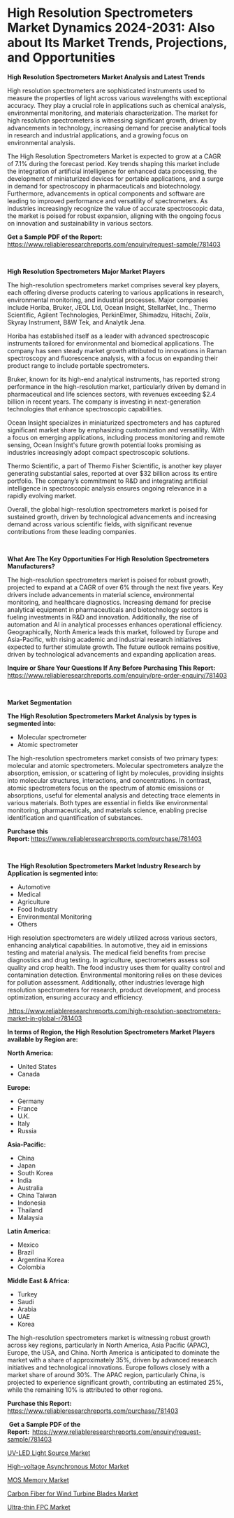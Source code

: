 <p><h1>High Resolution Spectrometers Market Dynamics 2024-2031: Also about Its Market Trends, Projections, and Opportunities</h1></p><p><strong>High Resolution Spectrometers Market Analysis and Latest Trends</strong></p>
<p><p>High resolution spectrometers are sophisticated instruments used to measure the properties of light across various wavelengths with exceptional accuracy. They play a crucial role in applications such as chemical analysis, environmental monitoring, and materials characterization. The market for high resolution spectrometers is witnessing significant growth, driven by advancements in technology, increasing demand for precise analytical tools in research and industrial applications, and a growing focus on environmental analysis.</p><p>The High Resolution Spectrometers Market is expected to grow at a CAGR of 7.1% during the forecast period. Key trends shaping this market include the integration of artificial intelligence for enhanced data processing, the development of miniaturized devices for portable applications, and a surge in demand for spectroscopy in pharmaceuticals and biotechnology. Furthermore, advancements in optical components and software are leading to improved performance and versatility of spectrometers. As industries increasingly recognize the value of accurate spectroscopic data, the market is poised for robust expansion, aligning with the ongoing focus on innovation and sustainability in various sectors.</p></p>
<p><strong>Get a Sample PDF of the Report:&nbsp;</strong> <a href="https://www.reliableresearchreports.com/enquiry/request-sample/781403?utm_campaign=33&utm_medium=2&utm_source=Github&utm_content=ia&utm_term=30122024&utm_id=high-resolution-spectrometers">https://www.reliableresearchreports.com/enquiry/request-sample/781403</a></p>
<p>&nbsp;</p>
<p><strong>High Resolution Spectrometers Major Market Players</strong></p>
<p><p>The high-resolution spectrometers market comprises several key players, each offering diverse products catering to various applications in research, environmental monitoring, and industrial processes. Major companies include Horiba, Bruker, JEOL Ltd, Ocean Insight, StellarNet, Inc., Thermo Scientific, Agilent Technologies, PerkinElmer, Shimadzu, Hitachi, Zolix, Skyray Instrument, B&W Tek, and Analytik Jena.</p><p>Horiba has established itself as a leader with advanced spectroscopic instruments tailored for environmental and biomedical applications. The company has seen steady market growth attributed to innovations in Raman spectroscopy and fluorescence analysis, with a focus on expanding their product range to include portable spectrometers.</p><p>Bruker, known for its high-end analytical instruments, has reported strong performance in the high-resolution market, particularly driven by demand in pharmaceutical and life sciences sectors, with revenues exceeding $2.4 billion in recent years. The company is investing in next-generation technologies that enhance spectroscopic capabilities.</p><p>Ocean Insight specializes in miniaturized spectrometers and has captured significant market share by emphasizing customization and versatility. With a focus on emerging applications, including process monitoring and remote sensing, Ocean Insight's future growth potential looks promising as industries increasingly adopt compact spectroscopic solutions.</p><p>Thermo Scientific, a part of Thermo Fisher Scientific, is another key player generating substantial sales, reported at over $32 billion across its entire portfolio. The company’s commitment to R&D and integrating artificial intelligence in spectroscopic analysis ensures ongoing relevance in a rapidly evolving market.</p><p>Overall, the global high-resolution spectrometers market is poised for sustained growth, driven by technological advancements and increasing demand across various scientific fields, with significant revenue contributions from these leading companies.</p></p>
<p>&nbsp;</p>
<p><strong>What Are The Key Opportunities For High Resolution Spectrometers Manufacturers?</strong></p>
<p><p>The high-resolution spectrometers market is poised for robust growth, projected to expand at a CAGR of over 6% through the next five years. Key drivers include advancements in material science, environmental monitoring, and healthcare diagnostics. Increasing demand for precise analytical equipment in pharmaceuticals and biotechnology sectors is fueling investments in R&D and innovation. Additionally, the rise of automation and AI in analytical processes enhances operational efficiency. Geographically, North America leads this market, followed by Europe and Asia-Pacific, with rising academic and industrial research initiatives expected to further stimulate growth. The future outlook remains positive, driven by technological advancements and expanding application areas.</p></p>
<p><strong>Inquire or Share Your Questions If Any Before Purchasing This Report:</strong> <a href="https://www.reliableresearchreports.com/enquiry/pre-order-enquiry/781403?utm_campaign=33&utm_medium=2&utm_source=Github&utm_content=ia&utm_term=30122024&utm_id=high-resolution-spectrometers">https://www.reliableresearchreports.com/enquiry/pre-order-enquiry/781403</a></p>
<p>&nbsp;</p>
<p><strong>Market Segmentation</strong></p>
<p><strong>The High Resolution Spectrometers Market Analysis by types is segmented into:</strong></p>
<p><ul><li>Molecular spectrometer</li><li>Atomic spectrometer</li></ul></p>
<p><p>The high-resolution spectrometers market consists of two primary types: molecular and atomic spectrometers. Molecular spectrometers analyze the absorption, emission, or scattering of light by molecules, providing insights into molecular structures, interactions, and concentrations. In contrast, atomic spectrometers focus on the spectrum of atomic emissions or absorptions, useful for elemental analysis and detecting trace elements in various materials. Both types are essential in fields like environmental monitoring, pharmaceuticals, and materials science, enabling precise identification and quantification of substances.</p></p>
<p><strong>Purchase this Report:&nbsp;</strong><a href="https://www.reliableresearchreports.com/purchase/781403?utm_campaign=33&utm_medium=2&utm_source=Github&utm_content=ia&utm_term=30122024&utm_id=high-resolution-spectrometers">https://www.reliableresearchreports.com/purchase/781403</a></p>
<p>&nbsp;</p>
<p><strong>The High Resolution Spectrometers Market Industry Research by Application is segmented into:</strong></p>
<p><ul><li>Automotive</li><li>Medical</li><li>Agriculture</li><li>Food Industry</li><li>Environmental Monitoring</li><li>Others</li></ul></p>
<p><p>High resolution spectrometers are widely utilized across various sectors, enhancing analytical capabilities. In automotive, they aid in emissions testing and material analysis. The medical field benefits from precise diagnostics and drug testing. In agriculture, spectrometers assess soil quality and crop health. The food industry uses them for quality control and contamination detection. Environmental monitoring relies on these devices for pollution assessment. Additionally, other industries leverage high resolution spectrometers for research, product development, and process optimization, ensuring accuracy and efficiency.</p></p>
<p><a href="https://www.reliableresearchreports.com/high-resolution-spectrometers-market-in-global-r781403?utm_campaign=33&utm_medium=2&utm_source=Github&utm_content=ia&utm_term=30122024&utm_id=high-resolution-spectrometers">&nbsp;https://www.reliableresearchreports.com/high-resolution-spectrometers-market-in-global-r781403</a></p>
<p><strong>In terms of Region, the High Resolution Spectrometers Market Players available by Region are:</strong></p>
<p>
    <p> <strong> North America: </strong>
        <ul>
            <li>United States</li>
            <li>Canada</li>
        </ul>
        </p> 
    <p> <strong> Europe: </strong>
        <ul>
            <li>Germany</li>
            <li>France</li>
            <li>U.K.</li>
            <li>Italy</li>
            <li>Russia</li>
        </ul>
        </p> 
    <p> <strong> Asia-Pacific: </strong>
        <ul>
            <li>China</li>
            <li>Japan</li>
            <li>South Korea</li>
            <li>India</li>
            <li>Australia</li>
            <li>China Taiwan</li>
            <li>Indonesia</li>
            <li>Thailand</li>
            <li>Malaysia</li>
        </ul>
        </p> 
    <p> <strong> Latin America: </strong>
        <ul>
            <li>Mexico</li>
            <li>Brazil</li>
            <li>Argentina Korea</li>
            <li>Colombia</li>
        </ul>
        </p> 
    <p> <strong> Middle East & Africa: </strong>
        <ul>
            <li>Turkey</li>
            <li>Saudi</li>
            <li>Arabia</li>
            <li>UAE</li>
            <li>Korea</li>
        </ul>
    </p>
    </p>
<p><p>The high-resolution spectrometers market is witnessing robust growth across key regions, particularly in North America, Asia Pacific (APAC), Europe, the USA, and China. North America is anticipated to dominate the market with a share of approximately 35%, driven by advanced research initiatives and technological innovations. Europe follows closely with a market share of around 30%. The APAC region, particularly China, is projected to experience significant growth, contributing an estimated 25%, while the remaining 10% is attributed to other regions.</p></p>
<p><strong>Purchase this Report: </strong><a href="https://www.reliableresearchreports.com/purchase/781403?utm_campaign=33&utm_medium=2&utm_source=Github&utm_content=ia&utm_term=30122024&utm_id=high-resolution-spectrometers">https://www.reliableresearchreports.com/purchase/781403</a></p>
<p>&nbsp;<strong>Get a Sample PDF of the Report:&nbsp;&nbsp;</strong><a href="https://www.reliableresearchreports.com/enquiry/request-sample/781403?utm_campaign=33&utm_medium=2&utm_source=Github&utm_content=ia&utm_term=30122024&utm_id=high-resolution-spectrometers">https://www.reliableresearchreports.com/enquiry/request-sample/781403</a></p>
<p><strong></strong></p>
<p><p><a href="https://github.com/ryanbell8967/Market-Research-Report-List-1/blob/main/uv-led-light-source-market.md?utm_campaign=33&utm_medium=2&utm_source=Github&utm_content=ia&utm_term=30122024&utm_id=high-resolution-spectrometers">UV-LED Light Source Market</a></p><p><a href="https://github.com/rosalinebhakta48/Market-Research-Report-List-1/blob/main/high-voltage-asynchronous-motor-market.md?utm_campaign=33&utm_medium=2&utm_source=Github&utm_content=ia&utm_term=30122024&utm_id=high-resolution-spectrometers">High-voltage Asynchronous Motor Market</a></p><p><a href="https://github.com/yoshih12/Market-Research-Report-List-4/blob/main/mos-memory-market.md?utm_campaign=33&utm_medium=2&utm_source=Github&utm_content=ia&utm_term=30122024&utm_id=high-resolution-spectrometers">MOS Memory Market</a></p><p><a href="https://github.com/nathaliehurles7142/Market-Research-Report-List-1/blob/main/carbon-fiber-for-wind-turbine-blades-market.md?utm_campaign=33&utm_medium=2&utm_source=Github&utm_content=ia&utm_term=30122024&utm_id=high-resolution-spectrometers">Carbon Fiber for Wind Turbine Blades Market</a></p><p><a href="https://github.com/chongseney974/Market-Research-Report-List-1/blob/main/ultra-thin-fpc-market.md?utm_campaign=33&utm_medium=2&utm_source=Github&utm_content=ia&utm_term=30122024&utm_id=high-resolution-spectrometers">Ultra-thin FPC Market</a></p></p>